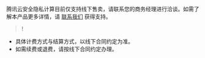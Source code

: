 腾讯云安全隐私计算目前仅支持线下售卖，请联系您的商务经理进行洽谈。如需了解本产品更多详情，请 [联系我们](https://cloud.tencent.com/document/product/1419/53922) 获得支持。
>!
- 具体计费方式与结算方式，以线下合同约定为准。
- 如需续费或退费，请按线下合同约定办理。
